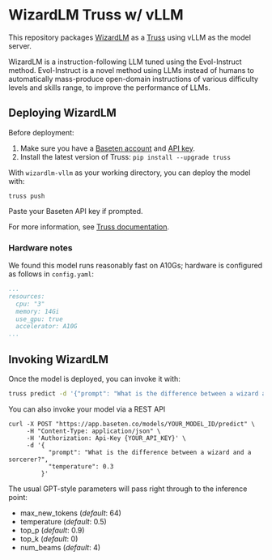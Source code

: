 # WizardLM Truss w/ vLLM

This repository packages [WizardLM](https://github.com/nlpxucan/WizardLM) as a [Truss](https://trussml.com) using vLLM as the model server.

WizardLM is a instruction-following LLM tuned using the Evol-Instruct method. Evol-Instruct is a novel method using LLMs instead of humans to automatically mass-produce open-domain instructions of various difficulty levels and skills range, to improve the performance of LLMs.

## Deploying WizardLM

Before deployment:

1. Make sure you have a [Baseten account](https://app.baseten.co/signup) and [API key](https://app.baseten.co/settings/account/api_keys).
2. Install the latest version of Truss: `pip install --upgrade truss`

With `wizardlm-vllm` as your working directory, you can deploy the model with:

```
truss push
```

Paste your Baseten API key if prompted.

For more information, see [Truss documentation](https://truss.baseten.co).

### Hardware notes

We found this model runs reasonably fast on A10Gs; hardware is configured as follows in `config.yaml`:

```yaml
...
resources:
  cpu: "3"
  memory: 14Gi
  use_gpu: true
  accelerator: A10G
...
```

## Invoking WizardLM

Once the model is deployed, you can invoke it with:

```sh
truss predict -d '{"prompt": "What is the difference between a wizard and a sorcerer?"}'
```

You can also invoke your model via a REST API

```
curl -X POST "https://app.baseten.co/models/YOUR_MODEL_ID/predict" \
     -H "Content-Type: application/json" \
     -H 'Authorization: Api-Key {YOUR_API_KEY}' \
     -d '{
           "prompt": "What is the difference between a wizard and a sorcerer?",
           "temperature": 0.3
         }'
```

The usual GPT-style parameters will pass right through to the inference point:

* max_new_tokens (_default_: 64)
* temperature (_default_: 0.5)
* top_p (_default_: 0.9)
* top_k (_default_: 0)
* num_beams (_default_: 4)
